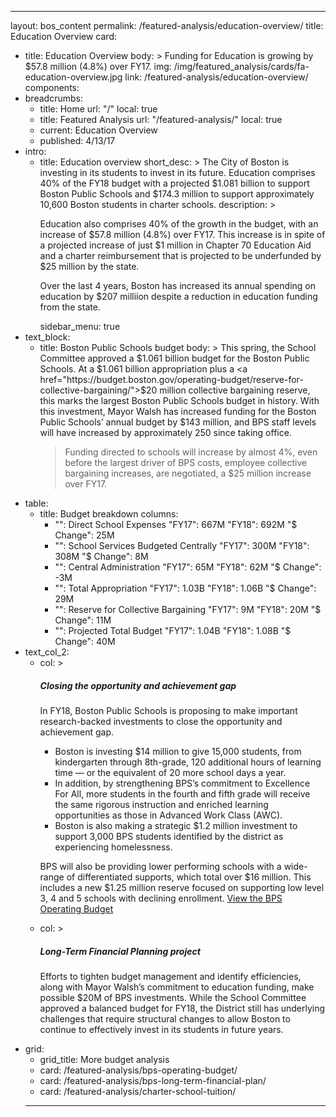 ---
layout: bos_content
permalink: /featured-analysis/education-overview/
title: Education Overview
card:
  - title: Education Overview
    body: >
      Funding for Education is growing by $57.8 million (4.8%) over FY17.
    img: /img/featured_analysis/cards/fa-education-overview.jpg
    link: /featured-analysis/education-overview/
components:
- breadcrumbs:
  - title: Home
    url: "/"
    local: true
  - title: Featured Analysis
    url: "/featured-analysis/"
    local: true
  - current: Education Overview
  - published: 4/13/17
- intro:
  - title: Education overview
    short_desc: >
      The City of Boston is investing in its students to invest in its future. 
      Education comprises 40% of the FY18 budget with a projected $1.081 billion 
      to support Boston Public Schools and $174.3 million to support approximately 
      10,600 Boston students in charter schools.
    description: >
      <p>Education also comprises 40% of the growth in the budget, with an increase of $57.8 million (4.8%) over FY17. This increase is in spite of a projected increase of just $1 million in Chapter 70 Education Aid and a charter reimbursement that is projected to be underfunded by $25 million by the state.</p>
      <p>Over the last 4 years, Boston has increased its annual spending on education by $207 milliion despite a reduction in education funding from the state.</p>
    sidebar_menu: true
- text_block:
  - title: Boston Public Schools budget
    body: > 
      This spring, the School Committee approved a $1.061 billion budget for the Boston Public Schools. At a $1.061 billion appropriation plus a <a href="https://budget.boston.gov/operating-budget/reserve-for-collective-bargaining/">$20 million collective bargaining reserve</a>, this marks the largest Boston Public Schools budget in history. With this investment, Mayor Walsh has increased funding for the Boston Public Schools’ annual budget by $143 million, and BPS staff levels will have increased by approximately 250 since taking office. <blockquote>Funding directed to schools will increase by almost 4%, even before the largest driver of BPS costs, employee collective bargaining increases, are negotiated, a $25 million increase over FY17.</blockquote>
- table:
  - title: Budget breakdown
    columns:
      - "": Direct School Expenses
        "FY17": 667M
        "FY18": 692M
        "$ Change": 25M
      - "": School Services Budgeted Centrally
        "FY17": 300M
        "FY18": 308M
        "$ Change": 8M
      - "": Central Administration
        "FY17": 65M
        "FY18": 62M
        "$ Change": -3M
      - "": Total Appropriation
        "FY17": 1.03B
        "FY18": 1.06B
        "$ Change": 29M
      - "": Reserve for Collective Bargaining
        "FY17": 9M
        "FY18": 20M
        "$ Change": 11M
      - "": Projected Total Budget
        "FY17": 1.04B
        "FY18": 1.08B
        "$ Change": 40M
- text_col_2:
  - col: >
      <h5>Closing the opportunity and achievement gap</h5>
      <p>In FY18, Boston Public Schools is proposing to make important research-backed investments to close the opportunity and achievement gap.</p>
      <ul>
      <li>Boston is investing $14 million to give 15,000 students, from kindergarten through 8th-grade, 120 additional hours of learning time — or the equivalent of 20 more school days a year.</li>
      <li>In addition, by strengthening BPS’s commitment to Excellence For All, more students in the fourth and fifth grade will receive the same rigorous instruction and enriched learning opportunities as those in Advanced Work Class (AWC).</li>
      <li>Boston is also making a strategic $1.2 million investment to support 3,000 BPS students identified by the district as experiencing homelessness.</li>
      </ul>
      <p>BPS will also be providing lower performing schools with a wide-range of differentiated supports, which total over $16 million. This includes a new $1.25 million reserve focused on supporting low level 3, 4 and 5 schools with declining enrollment.  <a class="button" href="https://budget.boston.gov/operating-budget/cabinets/education/boston-public-schools/">View the BPS Operating Budget</a></p>
  - col: >
      <h5>Long-Term Financial Planning project</h5>
      <p>Efforts to tighten budget management and identify efficiencies, along with Mayor Walsh’s commitment to education funding, make possible $20M of BPS investments. While the School Committee approved a balanced budget for FY18, the District still has underlying challenges that require structural changes to allow Boston to continue to effectively invest in its students in future years.</p>
- grid: 
  - grid_title: More budget analysis
  - card: /featured-analysis/bps-operating-budget/
  - card: /featured-analysis/bps-long-term-financial-plan/
  - card: /featured-analysis/charter-school-tuition/
  ---
